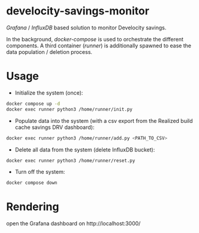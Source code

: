 # develocity-savings-monitor

_Grafana_ / _InfluxDB_ based solution to monitor Develocity savings.

In the background, _docker-compose_ is used to orchestrate the different components.
A third container (_runner_) is additionally spawned to ease the data population / deletion process.

# Usage

- Initialize the system (once):
```bash
docker compose up -d
docker exec runner python3 /home/runner/init.py
```

- Populate data into the system (with a csv export from the Realized build cache savings DRV dashboard):

```bash
docker exec runner python3 /home/runner/add.py <PATH_TO_CSV>
```

- Delete all data from the system (delete InfluxDB bucket):
```bash
docker exec runner python3 /home/runner/reset.py
```

- Turn off the system:
```bash
docker compose down
```

# Rendering

open the Grafana dashboard on http://localhost:3000/
